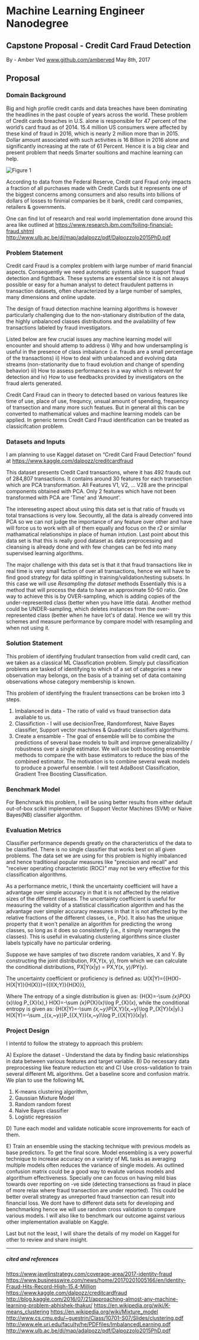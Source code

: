 # Machine Learning Engineer Nanodegree
## Capstone Proposal - Credit Card Fraud Detection
By - 
Amber Ved 
www.github.com/amberved
May 8th, 2017

## Proposal

### Domain Background

Big and high profile credit cards and data breaches have been dominating the headlines in the past couple of years across the world. These problem of Credit cards breaches in U.S. alone is responsible for 47 percent of the world’s card fraud as of 2014. 15.4 million US consumers were affected by these kind of fraud in 2016, which is nearly 2 million more than in 2015. Dollar amount associated with such activities is 16 Billion in 2016 alone and significantly increasing at the rate of 61 Percent. Hence it is a big clear and present problem that needs Smarter soultions and machine learning can help.

![Figure 1](http://github.com/amberved/machine-learning/blob/master/projects/capstone/CreditcardFraudGraph.png)

According to data from the Federal Reserve, Credit card Fraud only impacts a fraction of all purchases made with Credit Cards but it represents one of the biggest concerns among consumers and also results into billions of dollars of losses to fininial companies be it bank, credit card companies, retailers & governments. 

One can find lot of research and real world implementation done around this area like outlined at 
https://www.research.ibm.com/foiling-financial-fraud.shtml
http://www.ulb.ac.be/di/map/adalpozz/pdf/Dalpozzolo2015PhD.pdf

### Problem Statement

Credit card Fraud is a complex problem with large number of marid financial aspects. Consequently we need automatic systems able to support fraud detection and fightback. These systems are essential since it is not always possible or easy for a human analyst to detect fraudulent patterns in transaction datasets, often characterized by a large number of samples, many dimensions and online update.

The design of fraud detection machine learning algorithms is however particularly challenging due to the non-stationary distribution of the data, the highly unbalanced classes distributions and the availability of few transactions labeled by fraud investigators. 

Listed below are few crucial issues any machine learning model will encounter and should attemp to address 
i) Why and how undersampling is useful in the presence of class imbalance (i.e. frauds are a small percentage of the transactions)
ii) How to deal with unbalanced and evolving data streams (non-stationarity
due to fraud evolution and change of spending behavior)
iii) How to assess performances in a way which is relevant for detection and iv) How to use feedbacks provided by investigators on the fraud alerts generated.

Credit Card Fraud can in theory to detected based on various features like time of use, place of use, frequncy, unsual amount of spending, frequency of transection and many more such featues. But in general all this can be converted to mathematical values and machine learning models can be applied. In generic terms Credit Card Fraud identification can be treated as classicifcation problem.

### Datasets and Inputs

I am planning to use Kaggel dataset on “Credit Card Fraud Detection” found at https://www.kaggle.com/dalpozz/creditcardfraud

This dataset presents Credit Card transactions, where it has 492 frauds out of 284,807 transactions. It contains around 30 features for each transection which are PCA transformation. All Features V1, V2, ... V28 are the principal components obtained with PCA. Only 2 features which have not been transformed with PCA are 'Time' and 'Amount'.

The intereseting aspect about using this data set is that ratio of frauds vs total transactions is very low. Secountly, all the data is already convered into PCA so we can not judge the importance of any feature over other and have will force us to work with all of them equally and focus on the r2 or similar mathamatical relationships in place of human intution. Last point about this data set is that this is really good dataset as data preprocessing and cleansing is already done and with few changes can be fed into many supervised learning algorithms.

The major challenge with this data set is that it that fraud transactions like in real time is very small faction of over all transactions, hence we will have to find good  strategy for data splitting in training/validation/testing subsets. In this case we will use *Resampling the dataset* methods
Essentially this is a method that will process the data to have an approximate 50-50 ratio. One way to achieve this is by OVER-sampling, which is adding copies of the under-represented class (better when you have little data). Another method could be UNDER-sampling, which deletes instances from the over-represented class (better when he have lot's of data). Hence we will try this schemes and measure performance by compare model with resampling and when not using it.

### Solution Statement

This problem of identifying frudulant transection from valid credit card, can we taken as a classical ML Classfication problem. Simply put classification problems are tasked of identifying to which of a set of categories a new observation may belongs, on the basis of a training set of data containing observations whose category membership is known.

This problem of identifying the fraulent transections can be broken into 3 steps. 
1) Imbalanced in data - The ratio of valid vs fraud transection data avaliable to us. 
2) Classifiction - I will use decisionTree, Randomforest, Naive Bayes classifier, Support vector machines  & Quadratic classifiers algorithums. 
3) Create a ensamble - The goal of ensemble will be to combine the predictions of several base models to built and improve generalizability / robustness over a single estimator. We will use both boosting ensemble methods to compare the with base estimators to reduce the bias of the combined estimator. The motivation is to combine several weak models to produce a powerful ensemble. I will test AdaBoost Classification, Gradient Tree Boosting Classification.

### Benchmark Model
For Benchmark this problem, I will be using better results from either default out-of-box scikit implemenaton of Support Vector Machines (SVM) or Naive Bayes(NB) classifier algorithm.

### Evaluation Metrics

Classifier performance depends greatly on the characteristics of the data to be classified. There is no single classifier that works best on all given problems. The data set we are using for this problem is highly imbalanced and hence traditional popular measures like "precision and recall" and "receiver operating characteristic (ROC)" may not be very effective for this classification algorithms. 

As a performance metric, I think the uncertainty coefficient will have a advantage over simple accuracy in that it is not affected by the relative sizes of the different classes. The uncertainty coefficient is useful for measuring the validity of a statistical classification algorithm and has the advantage over simpler accuracy measures in that it is not affected by the relative fractions of the different classes, i.e., P(x). It also has the unique property that it won't penalize an algorithm for predicting the wrong classes, so long as it does so consistently (i.e., it simply rearranges the classes). This is useful in evaluating clustering algorithms since cluster labels typically have no particular ordering.

Suppose we have samples of two discrete random variables, X and Y. By constructing the joint distribution, PX,Y(x, y), from which we can calculate the conditional distributions, PX|Y(x|y) = PX,Y(x, y)/PY(y).

The uncertainty coefficient or proficiency is defined as:
U(X|Y)={{H(X)-H(X|Y)}{H(X)}}={{I(X;Y)}{H(X)}},

Where
The entropy of a single distribution is given as:
{H(X)=-\sum _{x}P_{X}(x)\log P_{X}(x),} H(X)=-\sum _{x}P_{X}(x)\log P_{X}(x),
while the conditional entropy is given as:
{H(X|Y)=-\sum _{x,~y}P_{X,Y}(x,~y)\log P_{X|Y}(x|y).} H(X|Y)=-\sum _{{x,~y}}P_{{X,Y}}(x,~y)\log P_{{X|Y}}(x|y).

### Project Design
I intentd to follow the strategy to approach this problem:

A) Explore the dataset - Understand the data by finding basic relationships in data between various features and target variable. 
B) Do necessary data preprocessing like feature reduction etc and 
C) Use cross-validation to train several different ML algorithms. Get a baseline score and confusion matrix. We plan to use the following ML 
   1) K-means clustering algorithm, 
   2) Gaussian Mixture Model 
   3) Random random forest
   4) Naive Bayes classifier
   5) Logistic regression
   
D) Tune each model and validate noticable score improvements for each of them.

E) Train an ensemble using the stacking technique with previous models as base predictors. To get the final score. Model ensembling is a very powerful technique to increase accuracy on a variety of ML tasks as averaging multiple models often reduces the variance of single models. 
As outlined confusion matrix could be a good way to evalute various models and algorithum effectiveness. Specially one can focus on having mild bias towards over reporting on -ve side (detecting transections as fraud in place of more relax where fraud transection are under reported). This could be better overall strategy as unreported fraud transection can result into financial loss. We dont have to different data sets for developing and benchmarking hence we will use random cross validation to compare various models. I will also like to benchmark our outcome against various other implementation avaliable on Kaggle.

Last but not the least, I will share the details of my model on Kaggel for other to review and share insight. 

-----------

##### cited and references
https://www.javelinstrategy.com/coverage-area/2017-identity-fraud
https://www.businesswire.com/news/home/20170201005166/en/Identity-Fraud-Hits-Record-High-15.4-Million
https://www.kaggle.com/dalpozz/creditcardfraud
http://blog.kaggle.com/2016/07/21/approaching-almost-any-machine-learning-problem-abhishek-thakur/
https://en.wikipedia.org/wiki/K-means_clustering
https://en.wikipedia.org/wiki/Mixture_model
http://www.cs.cmu.edu/~guestrin/Class/10701-S07/Slides/clustering.pdf
http://www.ele.uri.edu/faculty/he/PDFfiles/ImbalancedLearning.pdf
http://www.ulb.ac.be/di/map/adalpozz/pdf/Dalpozzolo2015PhD.pdf
